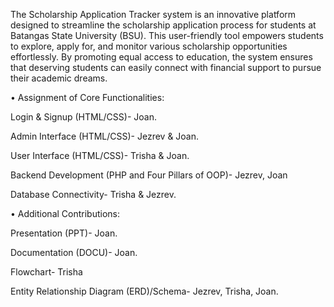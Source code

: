 The Scholarship Application Tracker system is an innovative platform designed to streamline the scholarship application process for students at Batangas State University (BSU). This user-friendly tool empowers students to explore, apply for, and monitor various scholarship opportunities effortlessly. By promoting equal access to education, the system ensures that deserving students can easily connect with financial support to pursue their academic dreams.


• Assignment of Core Functionalities:

Login & Signup (HTML/CSS)- Joan.

Admin Interface (HTML/CSS)- Jezrev & Joan.

User Interface (HTML/CSS)- Trisha & Joan.

Backend Development (PHP and Four Pillars of OOP)- Jezrev, Joan

Database Connectivity- Trisha & Jezrev.

• Additional Contributions:

Presentation (PPT)- Joan.

Documentation (DOCU)- Joan.

Flowchart- Trisha

Entity Relationship Diagram (ERD)/Schema- Jezrev, Trisha, Joan.
